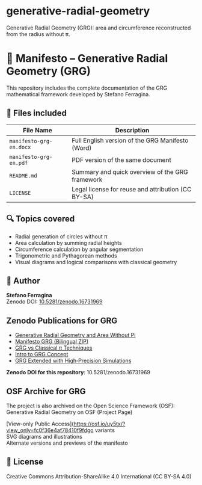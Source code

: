# generative-radial-geometry
Generative Radial Geometry (GRG): area and circumference reconstructed from the radius without π.


# 📘 Manifesto – Generative Radial Geometry (GRG)

This repository includes the complete documentation of the GRG mathematical framework developed by Stefano Ferragina. 

## 🧾 Files included

| File Name                  | Description                                          |
|---------------------------|------------------------------------------------------|
| `manifesto-grg-en.docx`   | Full English version of the GRG Manifesto (Word)    |
| `manifesto-grg-en.pdf`    | PDF version of the same document                    |
| `README.md`               | Summary and quick overview of the GRG framework     |
| `LICENSE`                 | Legal license for reuse and attribution (CC BY-SA)  |

## 🔍 Topics covered
- Radial generation of circles without π
- Area calculation by summing radial heights
- Circumference calculation by angular segmentation
- Trigonometric and Pythagorean methods
- Visual diagrams and logical comparisons with classical geometry

## 🧠 Author
**Stefano Ferragina**  
Zenodo DOI: [10.5281/zenodo.16731969](https://doi.org/10.5281/zenodo.16731969)


## Zenodo Publications for GRG

- [Generative Radial Geometry and Area Without Pi](https://doi.org/10.5281/zenodo.16761102)
- [Manifesto GRG (Bilingual ZIP)](https://doi.org/10.5281/zenodo.16732109)
- [GRG vs Classical π Techniques](https://doi.org/10.5281/zenodo.16726147)
- [Intro to GRG Concept](https://doi.org/10.5281/zenodo.16722932)
- [GRG Extended with High‑Precision Simulations](https://doi.org/10.5281/zenodo.16723843)

**Zenodo DOI for this repository**: 10.5281/zenodo.16731969

## OSF Archive for GRG
The project is also archived on the Open Science Framework (OSF):
Generative Radial Geometry on OSF (Project Page)

[View-only Public Access](https://osf.io/uy5tx/?view_only=fc0f36e4af78410f9fdgo variants  
SVG diagrams and illustrations  
Alternate versions and previews of the manifesto





## 🧾 License
Creative Commons Attribution-ShareAlike 4.0 International (CC BY-SA 4.0)
